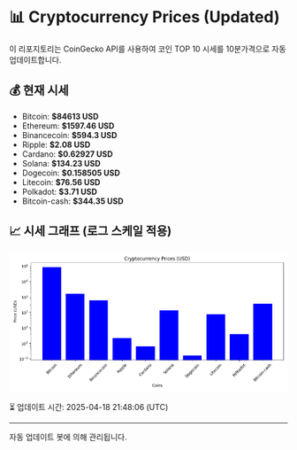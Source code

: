 
# 📊 Cryptocurrency Prices (Updated)

이 리포지토리는 CoinGecko API를 사용하여 코인 TOP 10 시세를 10분가격으로 자동 업데이트합니다.

## 💰 현재 시세
- Bitcoin: **$84613 USD**
- Ethereum: **$1597.46 USD**
- Binancecoin: **$594.3 USD**
- Ripple: **$2.08 USD**
- Cardano: **$0.62927 USD**
- Solana: **$134.23 USD**
- Dogecoin: **$0.158505 USD**
- Litecoin: **$76.56 USD**
- Polkadot: **$3.71 USD**
- Bitcoin-cash: **$344.35 USD**

## 📈 시세 그래프 (로그 스케일 적용)
![Crypto Prices](crypto_prices.png)

⏳ 업데이트 시간: 2025-04-18 21:48:06 (UTC)

---
자동 업데이트 봇에 의해 관리됩니다.
